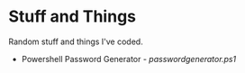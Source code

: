 # Stuff and Things
Random stuff and things I've coded.
* Powershell Password Generator - _passwordgenerator.ps1_

